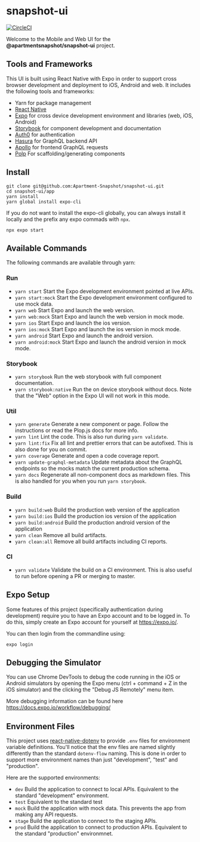 # snapshot-ui

[![CircleCI](https://circleci.com/gh/Apartment-Snapshot/snapshot-ui/tree/main.svg?style=svg&circle-token=5f9116bf15cb022131e2fb948c277f27b16c0075)](https://circleci.com/gh/Apartment-Snapshot/snapshot-ui/tree/main)

Welcome to the Mobile and Web UI for the **@apartmentsnapshot/snapshot-ui** project.

## Tools and Frameworks

This UI is built using React Native with Expo in order to support cross
browser development and deployment to iOS, Android and web. It includes
the following tools and frameworks:

- Yarn for package management
- [React Native](https://reactnative.dev/)
- [Expo](https://docs.expo.io/) for cross device development environment and libraries (web, iOS, Android)
- [Storybook](https://storybook.js.org/) for component development and documentation
- [Auth0](https://auth0.com/) for authentication
- [Hasura](https://hasura.io/) for GraphQL backend API
- [Apollo](https://www.apollographql.com/docs/react/) for frontend GraphQL requests
- [Polp](https://plopjs.com/) For scaffolding/generating components

## Install

    git clone git@github.com:Apartment-Snapshot/snapshot-ui.git
    cd snapshot-ui/app
    yarn install
    yarn global install expo-cli

If you do not want to install the expo-cli globally, you can always install
it locally and the prefix any expo commads with `npx`.

    npx expo start

## Available Commands

The following commands are available through yarn:

### Run

- `yarn start` Start the Expo development environment pointed at live APIs.
- `yarn start:mock` Start the Expo development environment configured to use mock data.
- `yarn web` Start Expo and launch the web version.
- `yarn web:mock` Start Expo and launch the web version in mock mode.
- `yarn ios` Start Expo and launch the ios version.
- `yarn ios:mock` Start Expo and launch the ios version in mock mode.
- `yarn android` Start Expo and launch the android version.
- `yarn android:mock` Start Expo and launch the android version in mock mode.

### Storybook

- `yarn storybook` Run the web storybook with full component documentation.
- `yarn storybook:native` Run the on device storybook without docs. Note that the
  "Web" option in the Expo UI will not work in this mode.

### Util

- `yarn generate` Generate a new component or page. Follow the instructions or read the
  Plop.js docs for more info.
- `yarn lint` Lint the code. This is also run during `yarn validate`.
- `yarn lint:fix` Fix all lint and prettier errors that can be autofixed. This is also
  done for you on commit.
- `yarn coverage` Generate and open a code coverage report.
- `yarn update-graphql-metadata` Update metadata about the GraphQL endpoints so the mocks
  match the current production schema.
- `yarn docs` Regenerate all non-component docs as markdown files. This is also handled
  for you when you run `yarn storybook`.

### Build

- `yarn build:web` Build the production web version of the application
- `yarn build:ios` Build the production ios version of the application
- `yarn build:android` Build the production android version of the application
- `yarn clean` Remove all build artifacts.
- `yarn clean:all` Remove all build artifacts including CI reports.

### CI

- `yarn validate` Validate the build on a CI environment. This is also useful
  to run before opening a PR or merging to master.

## Expo Setup

Some features of this project (specifically authentication during development)
require you to have an Expo account and to be
logged in. To do this, simply create an Expo account for yourself at https://expo.io/.

You can then login from the commandline using:

    expo login

## Debugging the Simulator

You can use Chrome DevTools to debug the code running in the iOS or Android simulators
by opening the Expo menu (ctrl + command + Z in the iOS simulator) and the clicking the
"Debug JS Remotely" menu item.

More debugging information can be found here https://docs.expo.io/workflow/debugging/

## Environment Files

This project uses [react-native-dotenv](https://www.npmjs.com/package/react-native-dotenv)
to provide `.env` files for environment variable definitions. You'll notice that the
env files are named slightly differently than the standard `dotenv-flow` naming. This
is done in order to support more environment names than just "development", "test" and
"production".

Here are the supported environments:

- `dev` Build the application to connect to local APIs.
  Equivalent to the standard "development" environment.
- `test` Equivalent to the standard test
- `mock` Build the application with mock data. This prevents the app from making
  any API requests.
- `stage` Build the application to connect to the staging APIs.
- `prod` Build the application to connect to production APIs.
  Equivalent to the standard "production" environmnet.
